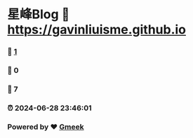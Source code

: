 # 星峰Blog :link: https://gavinliuisme.github.io 
### :page_facing_up: [1](https://gavinliuisme.github.io/tag.html) 
### :speech_balloon: 0 
### :hibiscus: 7 
### :alarm_clock: 2024-06-28 23:46:01 
### Powered by :heart: [Gmeek](https://github.com/Meekdai/Gmeek)
